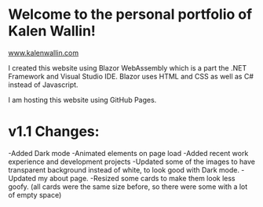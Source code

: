 # Welcome to the personal portfolio of Kalen Wallin!
www.kalenwallin.com

I created this website using Blazor WebAssembly which is a part the .NET Framework and Visual Studio IDE. Blazor uses HTML and CSS as well as C# instead of Javascript.

I am hosting this website using GitHub Pages.

# v1.1 Changes:
-Added Dark mode
-Animated elements on page load
-Added recent work experience and development projects
-Updated some of the images to have transparent background instead of white, to look good with Dark mode.
-Updated my about page.
-Resized some cards to make them look less goofy. (all cards were the same size before, so there were some with a lot of empty space)
